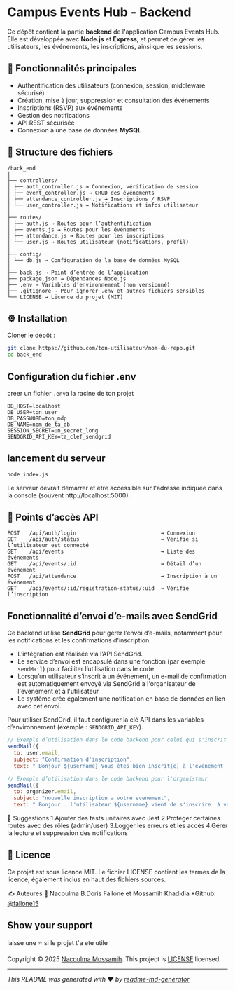 # Campus Events Hub - Backend

Ce dépôt contient la partie **backend** de l'application Campus Events Hub. Elle est développée avec **Node.js** et **Express**, et permet de gérer les utilisateurs, les événements, les inscriptions, ainsi que les sessions.


## 🧩 Fonctionnalités principales

- Authentification des utilisateurs (connexion, session, middleware sécurisé)
- Création, mise à jour, suppression et consultation des événements
- Inscriptions (RSVP) aux événements
- Gestion des notifications
- API REST sécurisée
- Connexion à une base de données **MySQL**

## 📁 Structure des fichiers
```
/back_end
│
├── controllers/
│ ├── auth_controller.js → Connexion, vérification de session
│ ├── event_controller.js → CRUD des événements
│ ├── attendance_controller.js → Inscriptions / RSVP
│ └── user_controller.js → Notifications et infos utilisateur
│
├── routes/
│ ├── auth.js → Routes pour l’authentification
│ ├── events.js → Routes pour les événements
│ ├── attendance.js → Routes pour les inscriptions
│ └── user.js → Routes utilisateur (notifications, profil)
│
├── config/
│ └── db.js → Configuration de la base de données MySQL
│
├── back.js → Point d’entrée de l’application
├── package.json → Dépendances Node.js
├── .env → Variables d’environnement (non versionné)
├── .gitignore → Pour ignorer .env et autres fichiers sensibles
└── LICENSE → Licence du projet (MIT)
```


## ⚙️ Installation
 Cloner le dépôt :
```bash
git clone https://github.com/ton-utilisateur/nom-du-repo.git
cd back_end
```

## Configuration du fichier .env
creer un fichier `.env`a la racine de ton projet
```env
DB_HOST=localhost
DB_USER=ton_user
DB_PASSWORD=ton_mdp
DB_NAME=nom_de_ta_db
SESSION_SECRET=un_secret_long
SENDGRID_API_KEY=ta_clef_sendgrid
```

## lancement du serveur 
```bash 
node index.js
```
Le serveur devrait démarrer et être accessible sur l'adresse indiquée dans la console (souvent http://localhost:5000).

## 📌 Points d’accès API

```http
POST   /api/auth/login                           → Connexion
GET    /api/auth/status                          → Vérifie si l’utilisateur est connecté
GET    /api/events                               → Liste des événements
GET    /api/events/:id                           → Détail d’un événement
POST   /api/attendance                           → Inscription à un événement
GET    /api/events/:id/registration-status/:uid  → Vérifie l’inscription
```


## Fonctionnalité d’envoi d’e-mails avec SendGrid

Ce backend utilise **SendGrid** pour gérer l’envoi d’e-mails, notamment pour les notifications et les confirmations d'inscription.

- L’intégration est réalisée via l’API SendGrid.
- Le service d’envoi est encapsulé dans une fonction (par exemple `sendMail`) pour faciliter l’utilisation dans le code.
- Lorsqu’un utilisateur s’inscrit à un événement, un e-mail de confirmation est automatiquement envoyé via SendGrid a l'organisateur de l'evenement et à l'utilisateur 
- Le système crée également une notification en base de données en lien avec cet envoi.

Pour utiliser SendGrid, il faut configurer la clé API dans les variables d’environnement (exemple : `SENDGRID_API_KEY`).

```js
// Exemple d’utilisation dans le code backend pour celui qui s'inscrit
sendMail({
  to: user.email,
  subject: "Confirmation d'inscription",
  text: " Bonjour ${username} Vous êtes bien inscrit(e) à l'événement (ID : ${event_id}).Statut RSVP : ${status}.Merci pour votre participation !Cordialement,EventHub!")}
```

```js
// Exemple d’utilisation dans le code backend pour l'organisteur
sendMail({
  to: organizer.email,
  subject: "nouvelle inscription a votre evenement",
  text: " Bonjour . l'utilisateur ${username} vient de s'inscrire  à votre événement (ID : ${event_id}).Statut RSVP : ${status}. !Cordialement,EventHub!")}
  ```

🔧 Suggestions
1.Ajouter des tests unitaires avec Jest
2.Protéger certaines routes avec des rôles (admin/user)
3.Logger les erreurs et les accès
4.Gérer la lecture et suppression des notifications

## 📝 Licence
Ce projet est sous licence MIT.
Le fichier LICENSE contient les termes de la licence, également inclus en haut des fichiers sources.

✍️ Auteures
👤 Nacoulma B.Doris Fallone et Mossamih Khadidia
*Github: [@fallone15](https://github.com/fallone15)

## Show your support

laisse une ⭐️ si le projet t'a ete utile

Copyright © 2025 [Nacoulma Mossamih](https://github.com/fallone15).
This project is [LICENSE](C:\event_hub\front_end\LICENSE) licensed.

***
_This README was generated with ❤️ by [readme-md-generator](https://github.com/kefranabg/readme-md-generator)_